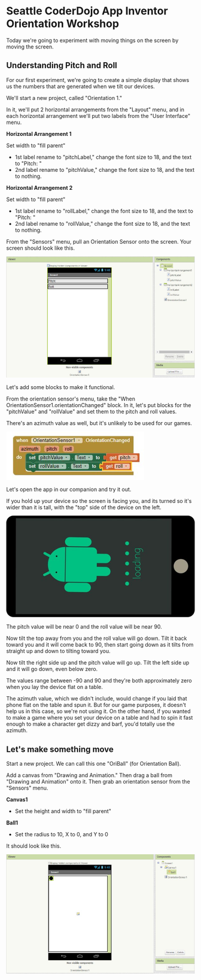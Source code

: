 # Seattle CoderDojo App Inventor Orientation Workshop

Today we're going to experiment with moving things on the screen by moving the screen.

## Understanding Pitch and Roll

For our first experiment, we're going to create a simple display that shows us the numbers that are generated when we tilt our devices.

We'll start a new project, called "Orientation 1."

In it, we'll put 2 horizontal arrangements from the "Layout" menu, and in each horizontal arrangement we'll put two labels from the "User Interface" menu.

**Horizontal Arrangement 1**

Set width to "fill parent"

* 1st label rename to "pitchLabel," change the font size to 18, and the text to "Pitch: "
* 2nd label rename to "pitchValue," change the font size to 18, and the text to nothing.

**Horizontal Arrangement 2**

Set width to "fill parent"

- 1st label rename to "rollLabel," change the font size to 18, and the text to "Pitch: "
- 2nd label rename to "rollValue," change the font size to 18, and the text to nothing.

From the "Sensors" menu, pull an Orientation Sensor onto the screen. Your screen should look like this.

![screen1](/images/screen1.jpg)

Let's add some blocks to make it functional.

From the orientation sensor's menu, take the "When OrientationSensor1.orientationChanged" block. In it, let's put blocks for the "pitchValue" and "rollValue" and set them to the pitch and roll values.

There's an azimuth value as well, but it's unlikely to be used for our games. 

![simplePitchandRoll](/images/simplePitchandRoll.jpg)

Let's open the app in our companion and try it out.

If you hold up your device so the screen is facing you, and its turned so it's wider than it is tall, with the "top" side of the device on the left.

 ![pixabay_android](/images/pixabay_android.jpg)

The pitch value will be near 0 and the roll value will be near 90. 

Now tilt the top away from you and the roll value will go down. Tilt it back toward you and it will come back to 90, then start going down as it tilts from straight up and down to tilting toward you.

Now tilt the right side up and the pitch value will go up. Tilt the left side up and it will go down, even below zero. 

The values range between -90 and 90 and they're both approximately zero when you lay the device flat on a table.

The azimuth value, which we didn't include, would change if you laid that phone flat on the table and spun it. But for our game purposes, it doesn't help us in this case, so we're not using it. On the other hand, if you wanted to make a game where you set your device on a table and had to spin it fast enough to make a character get dizzy and barf, you'd totally use the azimuth.

## Let's make something move

Start a new project. We can call this one "OriBall" (for Orientation Ball).

Add a canvas from "Drawing and Animation." Then drag a ball from "Drawing and Animation" onto it. Then grab an orientation sensor from the "Sensors" menu.

**Canvas1**

* Set the height and width to "fill parent"

**Ball1**

* Set the radius to 10, X to 0, and Y to 0

It should look like this.

![screen2](/images/screen2.jpg)